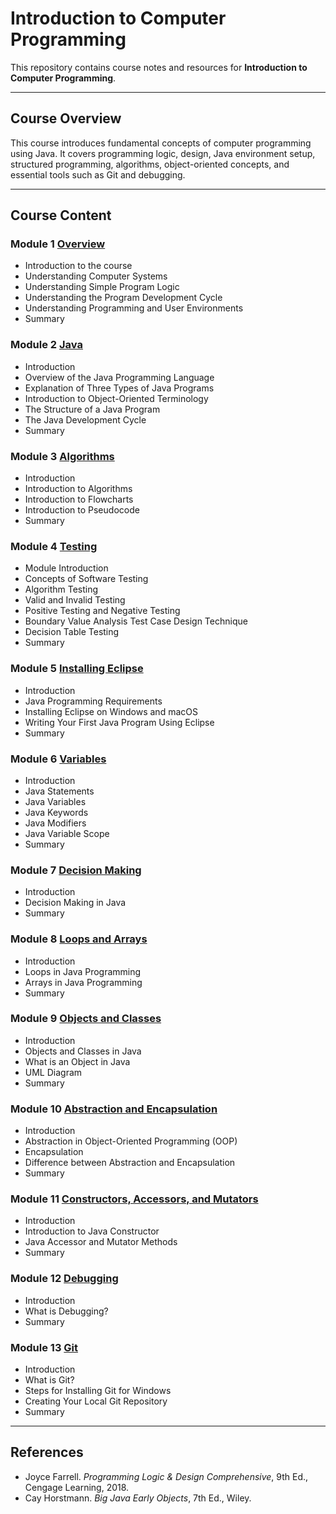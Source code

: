 # Introduction to Computer Programming

This repository contains course notes and resources for **Introduction to Computer Programming**.

---

## Course Overview

This course introduces fundamental concepts of computer programming using Java. It covers programming logic, design, Java environment setup, structured programming, algorithms, object-oriented concepts, and essential tools such as Git and debugging.

---

## Course Content

### Module 1 [Overview](01_overview.md)
- Introduction to the course  
- Understanding Computer Systems  
- Understanding Simple Program Logic  
- Understanding the Program Development Cycle  
- Understanding Programming and User Environments  
- Summary  

### Module 2 [Java](02_java.md)
- Introduction  
- Overview of the Java Programming Language  
- Explanation of Three Types of Java Programs  
- Introduction to Object-Oriented Terminology  
- The Structure of a Java Program  
- The Java Development Cycle  
- Summary  

### Module 3 [Algorithms](03_algorithms.md)
- Introduction  
- Introduction to Algorithms  
- Introduction to Flowcharts  
- Introduction to Pseudocode  
- Summary  

### Module 4 [Testing](04_testing.md)
- Module Introduction  
- Concepts of Software Testing  
- Algorithm Testing  
- Valid and Invalid Testing  
- Positive Testing and Negative Testing  
- Boundary Value Analysis Test Case Design Technique  
- Decision Table Testing  
- Summary  

### Module 5 [Installing Eclipse](05_eclipse.md)
- Introduction  
- Java Programming Requirements  
- Installing Eclipse on Windows and macOS  
- Writing Your First Java Program Using Eclipse  
- Summary  

### Module 6 [Variables](06_variables.md)
- Introduction  
- Java Statements  
- Java Variables  
- Java Keywords  
- Java Modifiers  
- Java Variable Scope  
- Summary  

### Module 7 [Decision Making](07_decision.md)
- Introduction  
- Decision Making in Java  
- Summary  

### Module 8 [Loops and Arrays](08_loops_arrays.md)
- Introduction  
- Loops in Java Programming  
- Arrays in Java Programming  
- Summary  

### Module 9 [Objects and Classes](09_objects_classes.md)
- Introduction  
- Objects and Classes in Java  
- What is an Object in Java  
- UML Diagram  
- Summary  

### Module 10 [Abstraction and Encapsulation](10_abstraction_encapsulation.md)
- Introduction  
- Abstraction in Object-Oriented Programming (OOP)  
- Encapsulation  
- Difference between Abstraction and Encapsulation  
- Summary  

### Module 11 [Constructors, Accessors, and Mutators](11_constructors_accessors.md)
- Introduction  
- Introduction to Java Constructor  
- Java Accessor and Mutator Methods  
- Summary  

### Module 12 [Debugging](12_debugging.md)
- Introduction  
- What is Debugging?  
- Summary  

### Module 13 [Git](13_git.md)
- Introduction  
- What is Git?  
- Steps for Installing Git for Windows  
- Creating Your Local Git Repository  
- Summary  

---

## References

- Joyce Farrell. *Programming Logic & Design Comprehensive*, 9th Ed., Cengage Learning, 2018.  
- Cay Horstmann. *Big Java Early Objects*, 7th Ed., Wiley.  


